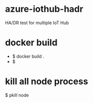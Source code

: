 # azure-iothub-hadr
HA/DR test for multiple IoT Hub

# docker build 
- $ docker build .
- $ 

# kill all node process 
$ pkill node